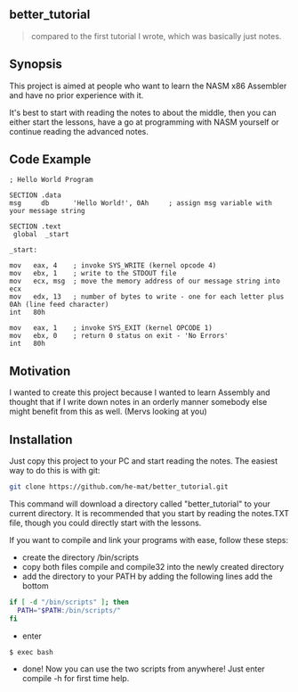 ## better_tutorial

>compared to the first tutorial I wrote, which was basically just notes.


## Synopsis

This project is aimed at people who want to learn the NASM x86 Assembler and have no prior experience with it.

It's best to start with reading the notes to about the middle, then you can either start the lessons, have a go at
programming with NASM yourself or continue reading the advanced notes.


## Code Example
```assembly
; Hello World Program

SECTION .data
msg     db      'Hello World!', 0Ah     ; assign msg variable with your message string

SECTION .text
 global  _start

_start:

mov   eax, 4    ; invoke SYS_WRITE (kernel opcode 4)
mov   ebx, 1    ; write to the STDOUT file
mov   ecx, msg  ; move the memory address of our message string into ecx
mov   edx, 13   ; number of bytes to write - one for each letter plus 0Ah (line feed character)
int   80h

mov   eax, 1    ; invoke SYS_EXIT (kernel OPCODE 1)
mov   ebx, 0    ; return 0 status on exit - 'No Errors'
int   80h
```

## Motivation

I wanted to create this project because I wanted to learn Assembly and thought that if I write down notes in an orderly manner somebody else might benefit from this as well. (Mervs looking at you)


## Installation

Just copy this project to your PC and start reading the notes.
The easiest way to do this is with git:
```bash
git clone https://github.com/he-mat/better_tutorial.git
```
This command will download a directory called "better_tutorial" to your current directory.
It is recommended that you start by reading the notes.TXT file, though you could directly start with the lessons.

If you want to compile and link your programs with ease, follow these steps:
- create the directory /bin/scripts
- copy both files compile and compile32 into the newly created directory
- add the directory to your PATH by adding the following lines add the bottom
```bash
if [ -d "/bin/scripts" ]; then
  PATH="$PATH:/bin/scripts/"
fi
```
- enter 
```bash
$ exec bash
```
- done!
Now you can use the two scripts from anywhere! Just enter compile -h for first time help.
